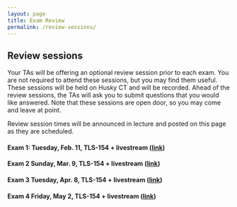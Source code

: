 ```yaml
---
layout: page
title: Exam Review
permalink: /review-sessions/
---
```


## Review sessions

Your TAs will be offering an optional review session prior to each exam. You are not required to attend these sessions, but you may find them useful. These sessions will be held on Husky CT and will be recorded. Ahead of the review sessions, the TAs will ask you to submit questions that you would like answered. Note that these sessions are open door, so you may come and leave at point. 

Review session times will be announced in lecture and posted on this page as they are scheduled.

#### Exam 1: Tuesday, Feb. 11, TLS-154 + livestream ([link](http://www.kaltura.com/tiny/iry5o))

#### Exam 2 Sunday, Mar. 9, TLS-154 + livestream ([link](http://www.kaltura.com/tiny/iry5o))

#### Exam 3 Tuesday, Apr. 8, TLS-154 + livestream ([link](http://www.kaltura.com/tiny/iry5o))

#### Exam 4 Friday, May 2, TLS-154 + livestream ([link](http://www.kaltura.com/tiny/iry5o))
